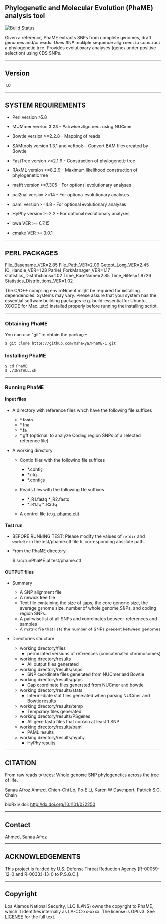 ## Phylogenetic and Molecular Evolution (PhaME) analysis tool

[![Build Status](https://travis-ci.org/mshakya/PhaME-1.svg?branch=master)](https://travis-ci.org/mshakya/PhaME-1)

Given a reference, PhaME extracts SNPs from complete genomes, draft genomes and/or reads. 
Uses SNP multiple sequence alignment to construct a phylogenetic tree. 
Provides evolutionary analyses (genes under positive selection) using CDS SNPs.


--------------------------------------------------------------
## Version
1.0

--------------------------------------------------------------
## SYSTEM REQUIREMENTS

* Perl version >5.8

* MUMmer version 3.23 - Pairwise alignment using NUCmer 

* Bowtie version >=2.2.8 - Mapping of reads

* SAMtools version 1.3.1 and vcftools - Convert BAM files created by Bowtie

* FastTree version >=2.1.9 - Construction of phylogenetic tree

* RAxML version >=8.2.9 - Maximum likelihood construction of phylogenetic tree

* mafft version >=7.305 - For optional evolutionary analyses

* pal2nal version >=14 - For optional evolutionary analyses

* paml version >=4.8 - For optional evolutionary analyses

* HyPhy version >=2.2 - For optional evolutionary analyses

* bwa VER >= 0.7.15

* cmake VER >= 3.0.1

--------------------------------------------------------------
## PERL PACKAGES

File_Basename_VER=2.85
File_Path_VER=2.09
Getopt_Long_VER=2.45
IO_Handle_VER=1.28
Parllel_ForkManager_VER=1.17
statistics_Distributions=1.02
Time_BaseName=2.85
Time_HiRes=1.9726
Statistics_Distributions_VER=1.02

The C/C++ compiling enviroNment might be required for installing dependencies. Systems may vary. Please assure that your system has the essential software building packages (e.g. build-essential for Ubuntu, XCODE for Mac...etc) installed properly before running the installing script.

--------------------------------------------------------------
### Obtaining PhaME

You can use "git" to obtain the package:

    $ git clone https://github.com/mshakya/PhaME-1.git

### Installing PhaME

    $ cd PhaME
    $ ./INSTALL.sh
    
--------------------------------------------------------------
### Running PhaME

#### Input files

* A directory with reference files which have the following file suffixes
  - *.fasta
  - *.fna
  - *.fa
  - *.gff  (optional: to analyze Coding region SNPs of a selected reference file)
    
* A working directory 
  - Contig files with the following file suffixes
     - *.contig
     - *.ctg
     - *.contigs
     
  - Reads files with the following file suffixes
     - *_R1.fastq *_R2.fastq
     - *_R1.fq *_R2.fq
     
  - A control file (e.g. [phame.ctl](https://raw.githubusercontent.com/mshakya/PhaME-1/master/test/phame.ctl))

#### Test run

* BEFORE RUNNING TEST: Please modify the values of `refdir` and `workdir` in the test/phame.ctl file to corresponding absolute path.

* From the PhaME directory 

    $ src/runPhaME.pl test/phame.ctl

#### OUTPUT files

* Summary
  - A SNP alignment file
  - A newick tree file
  - Text file containing the size of gaps, the core genome size, the average genome size, number of whole genome SNPs, and coding region SNPs.
  - A pairwise list of all SNPs and coordinates between references and samples
  - A matrix file that lists the number of SNPs present between genomes
  
* Directories structure
  - working directory/files
      - permutated versions of references (concatenated chromosomes)
  - working directory/results
      - All output files generated
  - working directory/results/snps
      - SNP coordinate files generated from NUCmer and Bowtie
  - working directory/results/gaps
      - Gap coordinate files generated from NUCmer and bowtie
  - working directory/results/stats
      - Intermediate stat files generated when parsing NUCmer and Bowtie results
  - working directory/results/temp
      - Temporary files generated
  - working directory/results/PSgenes
      - All gene fasta files  that contain at least 1 SNP
  - working directory/results/paml
      - PAML results
  - working directory/results/hyphy
      - HyPhy results




--------------------------------------------------------------
## CITATION

From raw reads to trees: Whole genome SNP phylogenetics across the tree of life.

Sanaa Afroz Ahmed, Chien-Chi Lo, Po-E Li, Karen W Davenport, Patrick S.G. Chain

bioRxiv doi: http://dx.doi.org/10.1101/032250

--------------------------------------------------------------
## Contact

Ahmed, Sanaa Afroz <sahmed at lanl.gov>

--------------------------------------------------------------
## ACKNOWLEDGEMENTS
This project is funded by U.S. Defense Threat Reduction Agency [R-00059-12-0 and R-00332-13-0 to P.S.G.C.].

--------------------------------------------------------------
## Copyright

Los Alamos National Security, LLC (LANS) owns the copyright to PhaME, which it identifies internally as LA-CC-xx-xxxx.  The license is GPLv3.  See [LICENSE](https://github.com/losalamos/PhaME/blob/master/LICENSE) for the full text.

